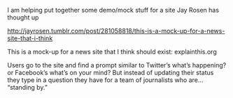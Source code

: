 I am helping put together some demo/mock stuff for a site Jay Rosen has thought up 

http://jayrosen.tumblr.com/post/281058818/this-is-a-mock-up-for-a-news-site-that-i-think


This is a mock-up for a news site that I think should exist: explainthis.org

Users go to the site and find a prompt similar to Twitter’s what’s happening? or Facebook’s what’s on your mind? But instead of updating their status they type in a question they have for a team of journalists who are… “standing by.”


